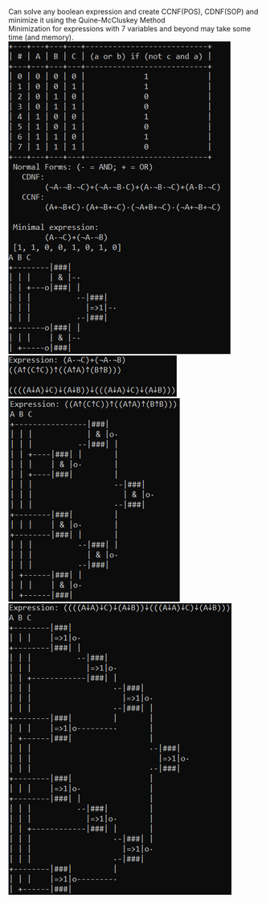 Can solve any boolean expression and create CCNF(POS), CDNF(SOP) and minimize it using the Quine-McCluskey Method
<br />
Minimization for expressions with 7 variables and beyond may take some time (and memory).
![example1](https://github.com/MaxWolf-01/TruthTabler/blob/master/example1.png)
<br />
![example2](https://github.com/MaxWolf-01/TruthTabler/blob/master/example2.png)
<br />
![example3](https://github.com/MaxWolf-01/TruthTabler/blob/master/example3.png)
<br />
![example4](https://github.com/MaxWolf-01/TruthTabler/blob/master/example4.png)
